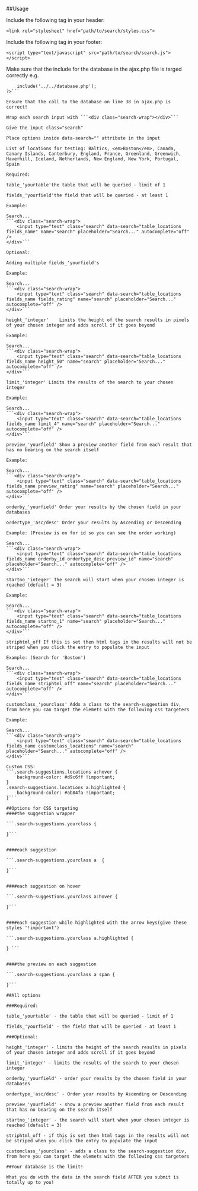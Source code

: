 ##Usage

Include the following tag in your header:

```<link rel="stylesheet" href="path/to/search/styles.css">```

Include the following tag in your footer:

```<script type="text/javascript" src="path/to/search/search.js"></script>```

Make sure that the include for the database in the ajax.php file is targed correctly e.g.

```<?php 
	include('../../database.php'); 
?>```

Ensure that the call to the database on line 38 in ajax.php is correct!

Wrap each search input with ```<div class="search-wrap"></div>```

Give the input class="search"

Place options inside data-search="" attribute in the input

List of locations for testing: Baltics, <em>Boston</em>, Canada, Canary Islands, Canterbury, England, France, Greenland, Greenwich, Haverhill, Iceland, Netherlands, New England, New York, Portugal, Spain

Required:

table_'yourtable'the table that will be queried - limit of 1

fields_'yourfield'the field that will be queried - at least 1

Example:

Search...
```<div class="search-wrap">
	<input type="text" class="search" data-search="table_locations fields_name" name="search" placeholder="Search..." autocomplete="off" />
</div>```

Optional:

Adding multiple fields_'yourfield's

Example:

Search...
```<div class="search-wrap">
	<input type="text" class="search" data-search="table_locations fields_name fields_rating" name="search" placeholder="Search..." autocomplete="off" />
</div>```

height_'integer'	Limits the height of the search results in pixels of your chosen integer and adds scroll if it goes beyond

Example:

Search...
```<div class="search-wrap">
	<input type="text" class="search" data-search="table_locations fields_name height_50" name="search" placeholder="Search..." autocomplete="off" />
</div>```

limit_'integer' Limits the results of the search to your chosen integer

Example:

Search...
```<div class="search-wrap">
	<input type="text" class="search" data-search="table_locations fields_name limit_4" name="search" placeholder="Search..." autocomplete="off" />
</div>```

preview_'yourfield' Show a preview another field from each result that has no bearing on the search itself

Example:

Search...
```<div class="search-wrap">
	<input type="text" class="search" data-search="table_locations fields_name preview_rating" name="search" placeholder="Search..." autocomplete="off" />
</div>```

orderby_'yourfield' Order your results by the chosen field in your databases

ordertype_'asc/desc' Order your results by Ascending or Descending

Example: (Preview is on for id so you can see the order working)

Search...
```<div class="search-wrap">
	<input type="text" class="search" data-search="table_locations fields_name orderby_id ordertype_desc preview_id" name="search" placeholder="Search..." autocomplete="off" />
</div>```

startno_'integer' The search will start when your chosen integer is reached (default = 3)

Example:

Search...
```<div class="search-wrap">
	<input type="text" class="search" data-search="table_locations fields_name startno_1" name="search" placeholder="Search..." autocomplete="off" />
</div>```

striphtml_off If this is set then html tags in the results will not be striped when you click the entry to populate the input

Example: (Search for 'Boston')

Search...
```<div class="search-wrap">
	<input type="text" class="search" data-search="table_locations fields_name striphtml_off" name="search" placeholder="Search..." autocomplete="off" />
</div>```

customclass_'yourclass' Adds a class to the search-suggestion div, from here you can target the elemets with the following css targeters

Example:

Search...
```<div class="search-wrap">
	<input type="text" class="search" data-search="table_locations fields_name customclass_locations" name="search" placeholder="Search..." autocomplete="off" />
</div>```

Custom CSS:
```.search-suggestions.locations a:hover {
	background-color: #d9c6ff !important;
}
.search-suggestions.locations a.highlighted {
	background-color: #ab84fa !important;
}```

##Options for CSS targeting
####the suggestion wrapper
	
```.search-suggestions.yourclass {
		
}```

		
####each suggestion
	
```.search-suggestions.yourclass a  {
	
}```

		
####each suggestion on hover
	
```.search-suggestions.yourclass a:hover {
		
}```

		
####each suggestion while highlighted with the arrow keys(give these styles '!important')
	
```.search-suggestions.yourclass a.highlighted {
		
} ```

		
####the preview on each suggestion
	
```.search-suggestions.yourclass a span {
		
}```
	
##All options

###Required:

table_'yourtable' - the table that will be queried - limit of 1

fields_'yourfield' - the field that will be queried - at least 1

###Optional:

height_'integer' - limits the height of the search results in pixels of your chosen integer and adds scroll if it goes beyond

limit_'integer' - limits the results of the search to your chosen integer

orderby_'yourfield' - order your results by the chosen field in your databases

ordertype_'asc/desc' - Order your results by Ascending or Descending

preview_'yourfield' - show a preview another field from each result that has no bearing on the search itself

startno_'integer' - the search will start when your chosen integer is reached (default = 3)

striphtml_off - if this is set then html tags in the results will not be striped when you click the entry to populate the input

customclass_'yourclass' - adds a class to the search-suggestion div, from here you can target the elemets with the following css targeters

##Your database is the limit!

What you do with the data in the search field AFTER you submit is totally up to you!
